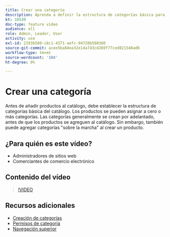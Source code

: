 ```yaml
---
title: Crear una categoría
description: Aprenda a definir la estructura de categorías básica para su catálogo de productos.
kt: 10549
doc-type: feature video
audience: all
role: Admin, Leader, User
activity: use
exl-id: 2193b580-c8c1-4371-aefc-94720b560360
source-git-commit: acee5ba84ea32e14a743cd269f77ced821548ad6
workflow-type: tm+mt
source-wordcount: '104'
ht-degree: 0%

---
```


# Crear una categoría

Antes de añadir productos al catálogo, debe establecer la estructura de categorías básica del catálogo. Los productos se pueden asignar a cero o más categorías. Las categorías generalmente se crean por adelantado, antes de que los productos se agreguen al catálogo. Sin embargo, también puede agregar categorías &quot;sobre la marcha&quot; al crear un producto.

## ¿Para quién es este vídeo?

- Administradores de sitios web
- Comerciantes de comercio electrónico

## Contenido del vídeo

>[!VIDEO](https://video.tv.adobe.com/v/343746?quality=12&learn=on)

## Recursos adicionales

- [Creación de categorías](https://docs.magento.com/user-guide/catalog/category-create.html)
- [Permisos de categoría](https://docs.magento.com/user-guide/catalog/category-permissions.html)
- [Navegación superior](https://docs.magento.com/user-guide/catalog/navigation-top.html)
